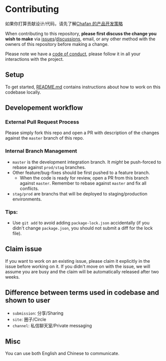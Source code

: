 # Contributing

如果你打算贡献设计/代码，请先了解[Chafan 的产品开发策略](https://github.com/chafan-dev/roadmap/blob/main/docs/development_strategy.md)

When contributing to this repository, **please first discuss the change you wish to make** via
[issues](https://github.com/chafan-dev/frontend/issues)/[discussions](https://github.com/chafan-dev/frontend/discussions),
email, or any other method with the owners of this repository before making a change.

Please note we have a [code of conduct](CODE_OF_CONDUCT.md), please follow it in all your interactions with the project.

## Setup

To get started, [README.md](README.md) contains instructions about how to work on this codebase locally.

## Developement workflow

### External Pull Request Process

Please simply fork this repo and open a PR with description of the changes against the `master` branch of this repo.

### Internal Branch Management

- `master` is the development integration branch. It _might_ be push-forced to rebase against `prod/stag` branches.
- Other feature/bug-fixes should be first pushed to a feature branch.
  - When the code is ready for review, open a PR from this branch against `master`. Remember to rebase against `master` and fix all conflicts.
- `stag/prod` are branchs that will be deployed to staging/production environments.

### Tips:

- Use `git add` to avoid adding `package-lock.json` accidentally (if you didn't change `package.json`, you should not submit a diff for the lock file).

## Claim issue

If you want to work on an existing issue, please claim it explicitly in the issue before working on it.
If you didn't move on with the issue, we will assume you are busy and the claim will be automatically released after two weeks.

## Difference between terms used in codebase and shown to user

- `submission`: 分享/Sharing
- `site`: 圈子/Circle
- `channel`: 私信聊天室/Private messaging

## Misc

You can use both English and Chinese to communicate.

